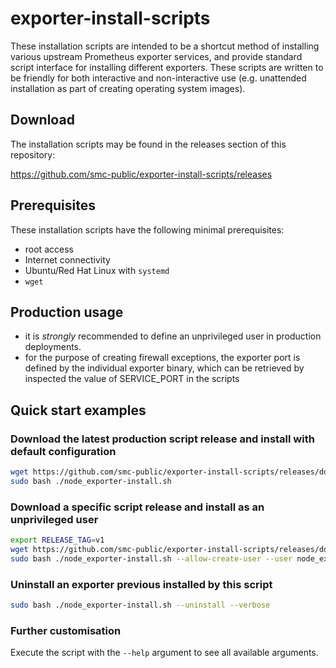 # exporter-install-scripts
These installation scripts are intended to be a shortcut method of installing various upstream Prometheus exporter
services, and provide standard script interface for installing different exporters. These scripts are written to
be friendly for both interactive and non-interactive use (e.g. unattended installation as part of creating operating
system images).


## Download

The installation scripts may be found in the releases section of this repository:

https://github.com/smc-public/exporter-install-scripts/releases

## Prerequisites

These installation scripts have the following minimal prerequisites:

* root access
* Internet connectivity
* Ubuntu/Red Hat Linux with `systemd`
* `wget`

## Production usage
* it is *strongly* recommended to define an unprivileged user in production deployments.
* for the purpose of creating firewall exceptions, the exporter port is defined by the individual exporter binary, which
    can be retrieved by inspected the value of SERVICE_PORT in the scripts

## Quick start examples

### Download the latest production script release and install with default configuration
```bash
wget https://github.com/smc-public/exporter-install-scripts/releases/download/latest/node_exporter-install.sh
sudo bash ./node_exporter-install.sh
```

### Download a specific script release and install as an unprivileged user
```bash
export RELEASE_TAG=v1
wget https://github.com/smc-public/exporter-install-scripts/releases/download/$RELEASE_TAG/node_exporter-install.sh
sudo bash ./node_exporter-install.sh --allow-create-user --user node_exporter --group node_exporter --verbose
```
### Uninstall an exporter previous installed by this script
```bash
sudo bash ./node_exporter-install.sh --uninstall --verbose
```

### Further customisation
Execute the script with the `--help` argument to see all available arguments.

